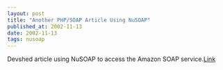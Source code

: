 ```yaml
---
layout: post
title: "Another PHP/SOAP Article Using NuSOAP"
published_at: 2002-11-13
date: 2002-11-13
tags: nusoap
---
```


Devshed article using NuSOAP to access the Amazon SOAP service.[Link](http://www.devshed.com/Server_Side/PHP/AmazonAPI/AmazonAPI1/page1.html)  
